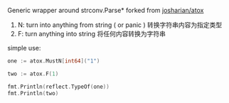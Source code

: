Generic wrapper around strconv.Parse* forked from [josharian/atox](https://github.com/josharian/atox)

1. N: turn into anything from string ( or panic ) 转换字符串内容为指定类型
2. F: turn anything into string 将任何内容转换为字符串

simple use: 
```go
one := atox.MustN[int64]("1")

two := atox.F(1)

fmt.Println(reflect.TypeOf(one))
fmt.Println(two)
```
